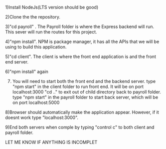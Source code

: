 1)Install NodeJs(LTS version should be good)

2)Clone the the repository. 

3)"cd payroll" . The Payroll folder is where the Express backend will run. This sever will run the 
  routes for this project. 

4)"npm install". NPM is package manager, it has all the APIs that we will be using to build this application. 

5)"cd client". The client is where the front end application is and the front end server. 

6)"npm install" again

7) You will need to start both the front end and the backend server. 
   type "npm start" in the client folder to run front end. It will be on port localhost:3000
   "cd .." to exit out of child directory back to payroll folder.
   type "npm start" in the payroll folder to start back server, which will be on port localhost:5000
  
8)Browser should automatically make the application appear. However, if it doesnt work type "localhost:3000".

9)End both servers when comple by typing "control c" to both client and payroll folder. 

LET ME KNOW IF ANYTHING IS INCOMPLET
